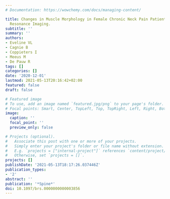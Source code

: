 ```yaml
---
# Documentation: https://wowchemy.com/docs/managing-content/

title: Changes in Muscle Morphology in Female Chronic Neck Pain Patients Using Magnetic
  Resonance Imaging.
subtitle: ''
summary: ''
authors:
- Eveline VL
- Cagnie B
- Coppieters I
- Meeus M
- De Pauw R
tags: []
categories: []
date: '2020-12-01'
lastmod: 2021-05-13T20:16:42+02:00
featured: false
draft: false

# Featured image
# To use, add an image named `featured.jpg/png` to your page's folder.
# Focal points: Smart, Center, TopLeft, Top, TopRight, Left, Right, BottomLeft, Bottom, BottomRight.
image:
  caption: ''
  focal_point: ''
  preview_only: false

# Projects (optional).
#   Associate this post with one or more of your projects.
#   Simply enter your project's folder or file name without extension.
#   E.g. `projects = ["internal-project"]` references `content/project/deep-learning/index.md`.
#   Otherwise, set `projects = []`.
projects: []
publishDate: '2021-05-13T18:17:26.037446Z'
publication_types:
- '2'
abstract: ''
publication: '*Spine*'
doi: 10.1097/brs.0000000000003856
---
```

